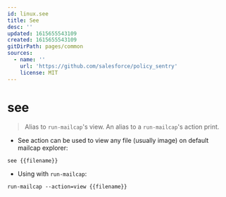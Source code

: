 ```yaml
---
id: linux.see
title: See
desc: ''
updated: 1615655543109
created: 1615655543109
gitDirPath: pages/common
sources:
  - name: ''
    url: 'https://github.com/salesforce/policy_sentry'
    license: MIT
---
```

# see

> Alias to `run-mailcap`'s view.
> An alias to a `run-mailcap`'s action print.

- See action can be used to view any file (usually image) on default mailcap explorer:

`see {{filename}}`

- Using with `run-mailcap`:

`run-mailcap --action=view {{filename}}`

